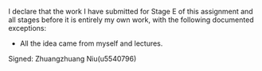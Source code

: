 I declare that the work I have submitted for Stage E of this assignment and all stages before it is entirely my own work, with the
following documented exceptions:

* All the idea came from myself and lectures.


Signed: Zhuangzhuang Niu(u5540796)
